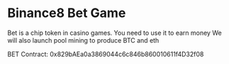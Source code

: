# Binance8 Bet Game

Bet is a chip token in casino games. You need to use it to earn money
We will also launch pool mining to produce BTC and eth

BET Contract: 0x829bAEa0a3869044c6c846b860010611f4D32f08